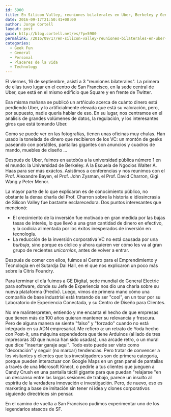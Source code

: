 ```yaml
---
id: 5900
title: En Silicon Valley, reuniones bilaterales en Uber, Berkeley y General Electric
date: 2016-09-17T21:50:41+00:00
author: Jorge Cortell
layout: post
guid: http://blog.cortell.net/es/?p=5900
permalink: /2016/09/17/en-silicon-valley-reuniones-bilaterales-en-uber-berkeley-y-general-electric/
categories:
  - Geek Fun
  - General
  - Personal
  - Placeres de la vida
  - Technology
---
```

El viernes, 16 de septiembre, asistí a 3 "reuniones bilaterales". La primera de ellas tuvo lugar en el centro de San Francisco, en la sede central de Uber, que está en el mismo edificio que Square y en frente de Twitter.

Esa misma mañana se publicó un artñiculo acerca de cuánto dinero está perdiendo Uber, y lo artificialmente elevada que está su valoración, pero, por supuesto, nadie quería hablar de eso. En su lugar, nos centramos en el análisis de grandes volúmenes de datos, la regulación, y los interesantes giros que está tomando Uber.

Como se puede ver en las fotografías, tienen unas oficinas muy chulas. Han usado la tonelada de dinero que recibieron de los VC: un montón de geeks paseando con portátiles, pantallas gigantes con anuncios y cuadros de mando, muebles de diseño ...

Después de Uber, fuimos en autobús a la universidad pública número 1 en el mundo: la Universidad de Berkeley. A la Escuela de Ngocios Walter A. Haas para ser más exáctos. Asistimos a conferencias y nos reunimos con el Prof. Alexandre Bayen, el Prof. John Zysman, el Prof. David Charron, Gigi Wang y Peter Menor.

La mayor parte de lo que explicaron es de conocimiento público, no obstante la densa charla del Prof. Charron sobre la historia e idiosincrasia de Silicon Valley fue bastante esclarecedora. Dos puntos interesantes que mencionó:

  * El crecimiento de la inversión fue motivado en gran medida por las bajas tasas de interés, lo que llevó a una gran cantidad de dinero en efectivo, y la codicia alimentada por los éxitos inesperados de inversión en tecnología.
  * La reducción de la inversión corporativa VC no está causada por una _burbuja_, sino porque es cíclico y ahora quieren ver cómo les va al gran grupo de recientes _unicornios_, antes de volver a entrar.

Después de comer con ellos, fuimos al Centro para el Emprendimiento y Tecnología en el Sutardja Dai Hall, en el que nos explicaron un poco más sobre la Citris Foundry.

Para terminar el día fuimos a GE Digital, sede mundial de General Electric para software, donde su Jefe de Experiencia nos dio una charla sobre su nueva plataforma (Predix). Luego, vimos de primera mano cómo una compañía de base industrial está tratando de ser "cool", en un tour por su Laboratorio de Experiencia Conectada, y su Centro de Diseño para Clientes.

No me malinterpreten, entiendo y me encanta el hecho de que empresas que tienen más de 100 años quieran mantener su relevancia y frescura. Pero de alguna manera se siente "falso" y "forzado" cuando no está integrado en su ADN empresarial. Me refiero a: un retrato de Yoda hecho con Post-It, una máquina expendedora que tiene Arduinos (al lado de tres impresoras 3D que nunca han sido usadas), una arcade retro, o un mural que dice "insertar garaje aquí". Todo esto puede ser visto como "decoración" y seguir (no marcar) tendencias. Pero tratar de convencer a los visitantes y clientes que tus investigadores son de primera categoría, porque pueden interactuar con Google Maps en un gran panel de pantallas a través de una Microsoft Kinect, o pedirle a tus clientes que jueguen a Candy Crush en una pantalla táctil gigante para que puedan "relajarse "en un descanso entre las largas sesiones de trabajo, parece un insulto al espíritu de la verdadera innovación e investigación. Pero, de nuevo, eso es marketing a base de imitación sin tener ni idea y clones corporativos siguiendo directrices sin pensar.

En el camino de vuelta a San Francisco pudimos experimentar uno de los legendarios atascos de SF.